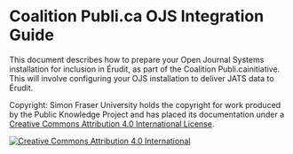 # Coalition Publi.ca OJS Integration Guide

This document describes how to prepare your ​Open Journal Systems​ installation for inclusion in Érudit​, as part of the ​Coalition Publi.ca​ initiative. This will involve configuring your OJS installation to deliver JATS data to Érudit.

Copyright: Simon Fraser University holds the copyright for work produced by the Public Knowledge Project and has placed its documentation under a [Creative Commons Attribution 4.0 International License](https://creativecommons.org/licenses/by/4.0/).

[![Creative Commons Attribution 4.0 International](https://licensebuttons.net/l/by/4.0/88x31.png)](https://creativecommons.org/licenses/by/4.0/)
